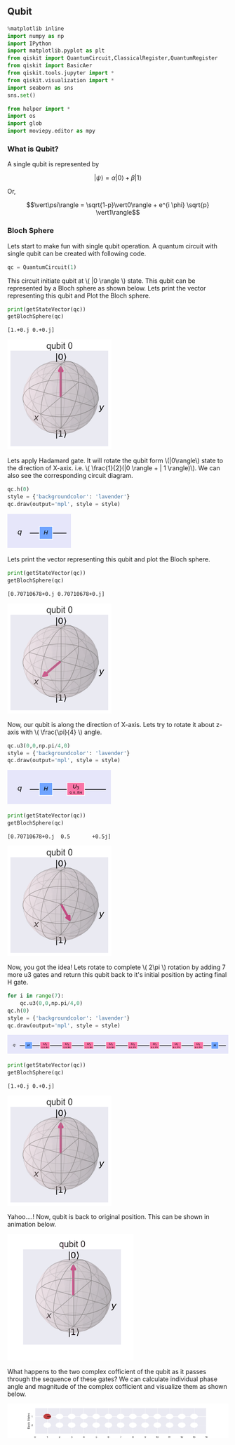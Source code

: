 ## Qubit


```python
%matplotlib inline
import numpy as np
import IPython
import matplotlib.pyplot as plt
from qiskit import QuantumCircuit,ClassicalRegister,QuantumRegister
from qiskit import BasicAer
from qiskit.tools.jupyter import *
from qiskit.visualization import *
import seaborn as sns
sns.set()
```


```python
from helper import *
import os
import glob
import moviepy.editor as mpy
```

### What is Qubit?

A single qubit is represented by

$$ |\psi \rangle = \alpha |0\rangle + \beta|1\rangle$$

Or,

$$\vert\psi\rangle = \sqrt{1-p}\vert0\rangle + e^{i \phi} \sqrt{p}  \vert1\rangle$$

### Bloch Sphere

Lets start to make fun with single qubit operation. A quantum circuit with single qubit can be created with following code.


```python
qc = QuantumCircuit(1)
```

This circuit initiate qubit at \\( |0 \rangle \\) state. This qubit can be represented by a Bloch sphere as shown below. Lets print the vector representing this qubit and Plot the Bloch sphere.


```python
print(getStateVector(qc))
getBlochSphere(qc)
```

    [1.+0.j 0.+0.j]





![png](output_9_1.png)



Lets apply Hadamard gate. It will rotate the qubit form \\(|0\rangle\\) state  to the direction of X-axix. i.e. \\( \frac{1}{2}(|0 \rangle + | 1 \rangle)\\). We can also see the corresponding circuit diagram.


```python
qc.h(0)
style = {'backgroundcolor': 'lavender'}
qc.draw(output='mpl', style = style)
```




![png](output_11_0.png)



 Lets print the vector representing this qubit and plot the Bloch sphere.


```python
print(getStateVector(qc))
getBlochSphere(qc)
```

    [0.70710678+0.j 0.70710678+0.j]





![png](output_13_1.png)



Now, our qubit is along the direction of X-axis. Lets try to rotate it about z-axis with \\( \frac{\pi}{4} \\) angle.


```python
qc.u3(0,0,np.pi/4,0)
style = {'backgroundcolor': 'lavender'}
qc.draw(output='mpl', style = style)
```




![png](output_15_0.png)




```python
print(getStateVector(qc))
getBlochSphere(qc)
```

    [0.70710678+0.j  0.5       +0.5j]





![png](output_16_1.png)



Now, you got the idea! Lets rotate to complete \\( 2\pi \\) rotation by adding 7 more u3 gates and return this qubit back to it's initial position by acting final H gate.


```python
for i in range(7):
    qc.u3(0,0,np.pi/4,0)
qc.h(0)
style = {'backgroundcolor': 'lavender'}
qc.draw(output='mpl', style = style)
```




![png](output_18_0.png)




```python
print(getStateVector(qc))
getBlochSphere(qc)
```

    [1.+0.j 0.+0.j]





![png](output_19_1.png)



Yahoo....! Now, qubit is back to original position. This can be shown in animation below.

![img](bloch1.gif)

What happens to the two complex cofficient of the qubit as it passes through the sequence of these gates? We can calculate individual phase angle and magnitude of the complex cofficient and visualize them as shown below.

![img](phase1.gif)
